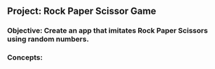 ## Project: Rock Paper Scissor Game

### Objective: Create an app that imitates Rock Paper Scissors using random numbers.

### Concepts:

